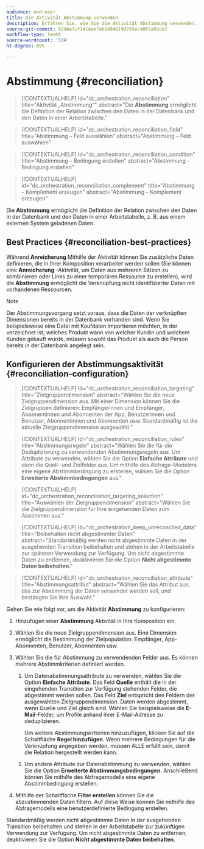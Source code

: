 ```yaml
---
audience: end-user
title: Die Aktivität Abstimmung verwenden
description: Erfahren Sie, wie Sie die Aktivität Abstimmung verwenden.
source-git-commit: 92d4a7cf1414ae74b2684619d295eca065a92ce2
workflow-type: tm+mt
source-wordcount: '534'
ht-degree: 69%

---
```


# Abstimmung {#reconciliation}

>[!CONTEXTUALHELP]
>id="dc_orchestration_reconciliation"
>title="Aktivität „Abstimmung“"
>abstract="Die **Abstimmung** ermöglicht die Definition der Relation zwischen den Daten in der Datenbank und den Daten in einer Arbeitstabelle."

>[!CONTEXTUALHELP]
>id="dc_orchestration_reconciliation_field"
>title="Abstimmung – Feld auswählen"
>abstract="Abstimmung – Feld auswählen"

>[!CONTEXTUALHELP]
>id="dc_orchestration_reconciliation_condition"
>title="Abstimmung – Bedingung erstellen"
>abstract="Abstimmung – Bedingung erstellen"

>[!CONTEXTUALHELP]
>id="dc_orchestration_reconciliation_complement"
>title="Abstimmung – Komplement erzeugen"
>abstract="Abstimmung – Komplement erzeugen"

Die **Abstimmung** ermöglicht die Definition der Relation zwischen den Daten in der Datenbank und den Daten in einer Arbeitstabelle, z. B. aus einem externen System geladenen Daten.

<!--For example, the **Reconciliation** activity can be placed after a **Load file** activity to import non-standard data into the database. In this case, the **Reconciliation** activity lets you define the link between the data in the Adobe Campaign database and the data in the work table.-->

## Best Practices {#reconciliation-best-practices}

Während **Anreicherung** Mithilfe der Aktivität können Sie zusätzliche Daten definieren, die in Ihrer Komposition verarbeitet werden sollen (Sie können eine **Anreicherung** -Aktivität, um Daten aus mehreren Sätzen zu kombinieren oder Links zu einer temporären Ressource zu erstellen), wird die **Abstimmung** ermöglicht die Verknüpfung nicht identifizierter Daten mit vorhandenen Ressourcen.

>[!NOTE]
>Der Abstimmungsvorgang setzt voraus, dass die Daten der verknüpften Dimensionen bereits in der Datenbank vorhanden sind. Wenn Sie beispielsweise eine Datei mit Kaufdaten importieren möchten, in der verzeichnet ist, welches Produkt wann von welcher Kundin und welchem Kunden gekauft wurde, müssen sowohl das Produkt als auch die Person bereits in der Datenbank angelegt sein.

## Konfigurieren der Abstimmungsaktivität {#reconciliation-configuration}

>[!CONTEXTUALHELP]
>id="dc_orchestration_reconciliation_targeting"
>title="Zielgruppendimension"
>abstract="Wählen Sie die neue Zielgruppendimension aus. Mit einer Dimension können Sie die Zielgruppen definieren: Empfängerinnen und Empfänger, Abonnentinnen und Abonnenten der App, Benutzerinnen und Benutzer, Abonnentinnen und Abonnenten usw. Standardmäßig ist die aktuelle Zielgruppendimension ausgewählt."

>[!CONTEXTUALHELP]
>id="dc_orchestration_reconciliation_rules"
>title="Abstimmungsregeln"
>abstract="Wählen Sie die für die Deduplizierung zu verwendenden Abstimmungsregeln aus. Um Attribute zu verwenden, wählen Sie die Option **Einfache Attribute** und dann die Quell- und Zielfelder aus. Um mithilfe des Abfrage-Modelers eine eigene Abstimmbedingung zu erstellen, wählen Sie die Option **Erweiterte Abstimmbedingungen** aus."

>[!CONTEXTUALHELP]
>id="dc_orchestration_reconciliation_targeting_selection"
>title="Auswählen der Zielgruppendimension"
>abstract="Wählen Sie die Zielgruppendimension für Ihre eingehenden Daten zum Abstimmen aus."

>[!CONTEXTUALHELP]
>id="dc_orchestration_keep_unreconciled_data"
>title="Beibehalten nicht abgestimmter Daten"
>abstract="Standardmäßig werden nicht abgestimmte Daten in der ausgehenden Transition beibehalten und stehen in der Arbeitstabelle zur späteren Verwendung zur Verfügung. Um nicht abgestimmte Daten zu entfernen, deaktivieren Sie die Option **Nicht abgestimmte Daten beibehalten**."

>[!CONTEXTUALHELP]
>id="dc_orchestration_reconciliation_attribute"
>title="Abstimmungsattribut"
>abstract="Wählen Sie das Attribut aus, das zur Abstimmung der Daten verwendet werden soll, und bestätigen Sie Ihre Auswahl."

Gehen Sie wie folgt vor, um die Aktivität **Abstimmung** zu konfigurieren:

1. Hinzufügen einer **Abstimmung** Aktivität in Ihre Komposition ein. <!--This activity should be added following a transition containing a population whose targeting dimension does not directly come from Adobe Campaign. -->

1. Wählen Sie die neue Zielgruppendimension aus. Eine Dimension ermöglicht die Bestimmung der Zielpopulation: Empfänger, App-Abonnenten, Benutzer, Abonnenten usw. <!--[Learn more about targeting dimensions](../../audience/about-recipients.md#targeting-dimensions).-->

1. Wählen Sie die für Abstimmung zu verwendenden Felder aus. Es können mehrere Abstimmkriterien definiert werden.

   1. Um Datenabstimmungsattribute zu verwenden, wählen Sie die Option **Einfache Attribute**. Das Feld **Quelle** enthält die in der eingehenden Transition zur Verfügung stehenden Felder, die abgestimmt werden sollen. Das Feld **Ziel** entspricht den Feldern der ausgewählten Zielgruppendimension. Daten werden abgestimmt, wenn Quelle und Ziel gleich sind. Wählen Sie beispielsweise die **E-Mail**-Felder, um Profile anhand ihrer E-Mail-Adresse zu deduplizieren.

      Um weitere Abstimmungskriterien hinzuzufügen, klicken Sie auf die Schaltfläche **Regel hinzufügen**. Wenn mehrere Bedingungen für die Verknüpfung angegeben werden, müssen ALLE erfüllt sein, damit die Relation hergestellt werden kann.

   <!--     ![](../assets/workflow-reconciliation-criteria.png)-->

   1. Um andere Attribute zur Datenabstimmung zu verwenden, wählen Sie die Option **Erweiterte Abstimmungsbedingungen**. Anschließend können Sie mithilfe des Abfragemodells eine eigene Abstimmbedingung erstellen. <!--[Learn how to work with the query modeler](../../query/query-modeler-overview.md).-->

1. Mithilfe der Schaltfläche **Filter erstellen** können Sie die abzustimmenden Daten filtern. Auf diese Weise können Sie mithilfe des Abfragemodells eine benutzerdefinierte Bedingung erstellen. <!--[Learn how to work with the query modeler](../../query/query-modeler-overview.md)-->

Standardmäßig werden nicht abgestimmte Daten in der ausgehenden Transition beibehalten und stehen in der Arbeitstabelle zur zukünftigen Verwendung zur Verfügung. Um nicht abgestimmte Daten zu entfernen, deaktivieren Sie die Option **Nicht abgestimmte Daten beibehalten**.

<!--
## Example {#reconciliation-example}

The following example demonstrates a workflow that creates an audience of profiles directly from an imported file containing new clients. It is made up of the following activities:

The workflow is designed as follows:

![](../assets/workflow-reconciliation-sample-1.0.png)

 
It is built with the following activities:

* A [Load file](load-file.md) activity uploads a file containing profiles data that were extracted from an external tool.

    For example:

    ```
    lastname;firstname;email;birthdate;
    JACKMAN;Megan;megan.jackman@testmail.com;07/08/1975;
    PHILLIPS;Edward;phillips@testmail.com;09/03/1986;
    WEAVER;Justin;justin_w@testmail.com;11/15/1990;
    MARTIN;Babe;babeth_martin@testmail.net;11/25/1964;
    REESE;Richard;rreese@testmail.com;02/08/1987;
    ```

* A **Reconciliation** activity which identifies the incoming data as profiles, by using the **email** and **Date of birth** fields as reconciliation criteria.

    ![](../assets/workflow-reconciliation-sample-1.1.png)

* A [Save audience](save-audience.md) activity to create a new audience based on these updates. You can also replace the **Save audience** activity by an **End** activity if no specific audience needs to be created or updated. Recipient profiles are updated in any case when you run the workflow.


## Compatibility {#reconciliation-compat}

The **Reconciliation** activity does not exist in the Client console. All **Enrichments** activities created in the Client console with the reconciliation options enabled are displayed as **Reconciliation** activities in Campaign Web user interface.
-->
